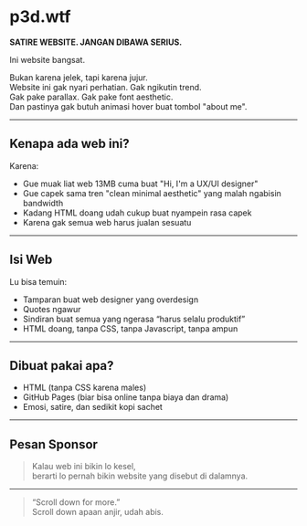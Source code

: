 # p3d.wtf

**SATIRE WEBSITE. JANGAN DIBAWA SERIUS.**

Ini website bangsat.

Bukan karena jelek, tapi karena jujur.  
Website ini gak nyari perhatian. Gak ngikutin trend.  
Gak pake parallax. Gak pake font aesthetic.  
Dan pastinya gak butuh animasi hover buat tombol "about me".

---

## Kenapa ada web ini?

Karena:
- Gue muak liat web 13MB cuma buat "Hi, I'm a UX/UI designer"
- Gue capek sama tren "clean minimal aesthetic" yang malah ngabisin bandwidth
- Kadang HTML doang udah cukup buat nyampein rasa capek
- Karena gak semua web harus jualan sesuatu

---

## Isi Web

Lu bisa temuin:
- Tamparan buat web designer yang overdesign
- Quotes ngawur
- Sindiran buat semua yang ngerasa “harus selalu produktif”
- HTML doang, tanpa CSS, tanpa Javascript, tanpa ampun

---

## Dibuat pakai apa?

- HTML (tanpa CSS karena males)
- GitHub Pages (biar bisa online tanpa biaya dan drama)
- Emosi, satire, dan sedikit kopi sachet

---

## Pesan Sponsor

> Kalau web ini bikin lo kesel,  
> berarti lo pernah bikin website yang disebut di dalamnya.

---

> “Scroll down for more.”  
> Scroll down apaan anjir, udah abis.

